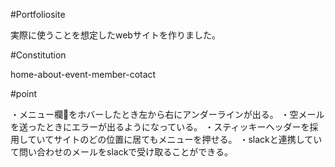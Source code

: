 #Portfoliosite

実際に使うことを想定したwebサイトを作りました。

#Constitution

home-about-event-member-cotact


#point

・メニュー欄をホバーしたとき左から右にアンダーラインが出る。
・空メールを送ったときにエラーが出るようになっている。
・スティッキーヘッダーを採用していてサイトのどの位置に居てもメニューを押せる。
・slackと連携していて問い合わせのメールをslackで受け取ることができる。